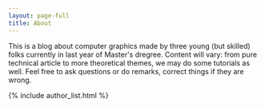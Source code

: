 ```yaml
---
layout: page-full
title: About
---
```


This is a blog about computer graphics made by three young (but skilled) folks currently in last year of Master's dregree. Content will
vary: from pure technical article to more theoretical themes, we may do some tutorials as well. Feel free to ask questions or do remarks, correct
things if they are wrong.

{% include author_list.html %}


